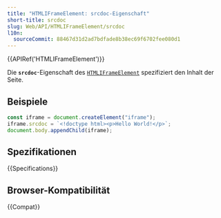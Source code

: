 ```yaml
---
title: "HTMLIFrameElement: srcdoc-Eigenschaft"
short-title: srcdoc
slug: Web/API/HTMLIFrameElement/srcdoc
l10n:
  sourceCommit: 88467d31d2ad7bdfade8b38ec69f6702fee080d1
---
```


{{APIRef('HTMLIFrameElement')}}

Die **`srcdoc`**-Eigenschaft des [`HTMLIFrameElement`](/de/docs/Web/API/HTMLIFrameElement) spezifiziert den Inhalt der Seite.

## Beispiele

```js
const iframe = document.createElement("iframe");
iframe.srcdoc = `<!doctype html><p>Hello World!</p>`;
document.body.appendChild(iframe);
```

## Spezifikationen

{{Specifications}}

## Browser-Kompatibilität

{{Compat}}
